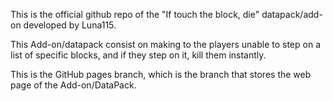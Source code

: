 This is the official github repo of the "If touch the block, die" datapack/add-on developed by Luna115.

This Add-on/datapack consist on making to the players unable to step on a list of specific blocks, and if they step on
it, kill them instantly.

This is the GitHub pages branch, which is the branch that stores the web page of the Add-on/DataPack.